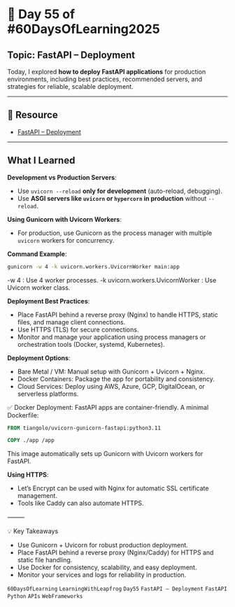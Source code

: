 # 📘 Day 55 of #60DaysOfLearning2025

## Topic: FastAPI – Deployment

Today, I explored **how to deploy FastAPI applications** for production environments, including best practices, recommended servers, and strategies for reliable, scalable deployment.

---

## 🔗 Resource

- [FastAPI – Deployment](https://fastapi.tiangolo.com/deployment/)

---

## What I Learned

**Development vs Production Servers**:

- Use `uvicorn --reload` **only for development** (auto-reload, debugging).
- Use **ASGI servers like `uvicorn` or `hypercorn` in production** without `--reload`.

**Using Gunicorn with Uvicorn Workers**:

- For production, use Gunicorn as the process manager with multiple `uvicorn` workers for concurrency.

**Command Example**:

```bash
gunicorn -w 4 -k uvicorn.workers.UvicornWorker main:app
```

-w 4 : Use 4 worker processes.
-k uvicorn.workers.UvicornWorker : Use Uvicorn worker class.

**Deployment Best Practices**:

- Place FastAPI behind a reverse proxy (Nginx) to handle HTTPS, static files, and manage client connections.
- Use HTTPS (TLS) for secure connections.
- Monitor and manage your application using process managers or orchestration tools (Docker, systemd, Kubernetes).

**Deployment Options**:

- Bare Metal / VM: Manual setup with Gunicorn + Uvicorn + Nginx.
- Docker Containers: Package the app for portability and consistency.
- Cloud Services: Deploy using AWS, Azure, GCP, DigitalOcean, or serverless platforms.

✅ Docker Deployment:
FastAPI apps are container-friendly. A minimal Dockerfile:

```dockerfile
FROM tiangolo/uvicorn-gunicorn-fastapi:python3.11

COPY ./app /app
```

This image automatically sets up Gunicorn with Uvicorn workers for FastAPI.

**Using HTTPS**:

- Let’s Encrypt can be used with Nginx for automatic SSL certificate management.
- Tools like Caddy can also automate HTTPS.

⸻

💡 Key Takeaways

- Use Gunicorn + Uvicorn for robust production deployment.
- Place FastAPI behind a reverse proxy (Nginx/Caddy) for HTTPS and static file handling.
- Use Docker for consistency, scalability, and easy deployment.
- Monitor your services and logs for reliability in production.

`60DaysOfLearning` `LearningWithLeapfrog` `Day55` `FastAPI – Deployment` `FastAPI` `Python` `APIs` `WebFrameworks`
